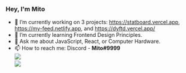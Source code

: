 ### Hey, I'm Mito

- 🔭 I’m currently working on 3 projects: https://statboard.vercel.app, https://my-feed.netlify.app, and https://dyftd.vercel.app/
- 🌱 I’m currently learning Frontend Design Principles.
- 💬 Ask me about JavaScript, React, or Computer Hardware.
- 📫 How to reach me: Discord - **Mito#9999**  
![](https://github-readme-stats.vercel.app/api/top-langs/?username=Mito9999&layout=compact)  
![](https://komarev.com/ghpvc/?username=Mito9999&color=blue)  
